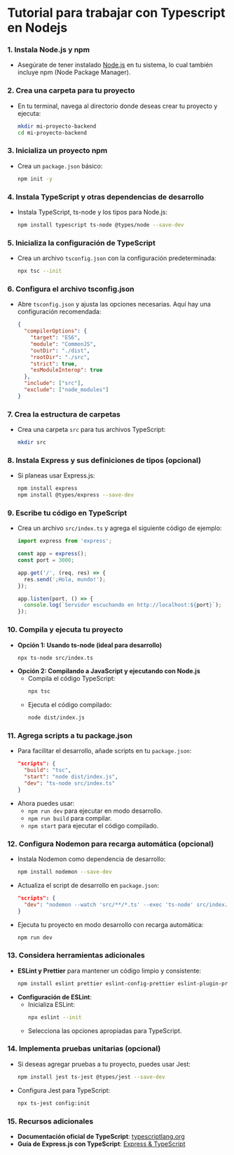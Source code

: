 # Tutorial para trabajar con Typescript en Nodejs 

### **1. Instala Node.js y npm**

- Asegúrate de tener instalado [Node.js](https://nodejs.org) en tu sistema, lo cual también incluye npm (Node Package Manager).

### **2. Crea una carpeta para tu proyecto**

- En tu terminal, navega al directorio donde deseas crear tu proyecto y ejecuta:
  ```bash
  mkdir mi-proyecto-backend
  cd mi-proyecto-backend
  ```

### **3. Inicializa un proyecto npm**

- Crea un `package.json` básico:
  ```bash
  npm init -y
  ```

### **4. Instala TypeScript y otras dependencias de desarrollo**

- Instala TypeScript, ts-node y los tipos para Node.js:
  ```bash
  npm install typescript ts-node @types/node --save-dev
  ```

### **5. Inicializa la configuración de TypeScript**

- Crea un archivo `tsconfig.json` con la configuración predeterminada:
  ```bash
  npx tsc --init
  ```

### **6. Configura el archivo tsconfig.json**

- Abre `tsconfig.json` y ajusta las opciones necesarias. Aquí hay una configuración recomendada:
  ```json
  {
    "compilerOptions": {
      "target": "ES6",
      "module": "CommonJS",
      "outDir": "./dist",
      "rootDir": "./src",
      "strict": true,
      "esModuleInterop": true
    },
    "include": ["src"],
    "exclude": ["node_modules"]
  }
  ```

### **7. Crea la estructura de carpetas**

- Crea una carpeta `src` para tus archivos TypeScript:
  ```bash
  mkdir src
  ```

### **8. Instala Express y sus definiciones de tipos (opcional)**

- Si planeas usar Express.js:
  ```bash
  npm install express
  npm install @types/express --save-dev
  ```

### **9. Escribe tu código en TypeScript**

- Crea un archivo `src/index.ts` y agrega el siguiente código de ejemplo:
  ```typescript
  import express from 'express';

  const app = express();
  const port = 3000;

  app.get('/', (req, res) => {
    res.send('¡Hola, mundo!');
  });

  app.listen(port, () => {
    console.log(`Servidor escuchando en http://localhost:${port}`);
  });
  ```

### **10. Compila y ejecuta tu proyecto**

- **Opción 1: Usando ts-node (ideal para desarrollo)**
  ```bash
  npx ts-node src/index.ts
  ```
- **Opción 2: Compilando a JavaScript y ejecutando con Node.js**
  - Compila el código TypeScript:
    ```bash
    npx tsc
    ```
  - Ejecuta el código compilado:
    ```bash
    node dist/index.js
    ```

### **11. Agrega scripts a tu package.json**

- Para facilitar el desarrollo, añade scripts en tu `package.json`:
  ```json
  "scripts": {
    "build": "tsc",
    "start": "node dist/index.js",
    "dev": "ts-node src/index.ts"
  }
  ```
- Ahora puedes usar:
  - `npm run dev` para ejecutar en modo desarrollo.
  - `npm run build` para compilar.
  - `npm start` para ejecutar el código compilado.

### **12. Configura Nodemon para recarga automática (opcional)**

- Instala Nodemon como dependencia de desarrollo:
  ```bash
  npm install nodemon --save-dev
  ```
- Actualiza el script de desarrollo en `package.json`:
  ```json
  "scripts": {
    "dev": "nodemon --watch 'src/**/*.ts' --exec 'ts-node' src/index.ts"
  }
  ```
- Ejecuta tu proyecto en modo desarrollo con recarga automática:
  ```bash
  npm run dev
  ```

### **13. Considera herramientas adicionales**

- **ESLint y Prettier** para mantener un código limpio y consistente:
  ```bash
  npm install eslint prettier eslint-config-prettier eslint-plugin-prettier --save-dev
  ```
- **Configuración de ESLint**:
  - Inicializa ESLint:
    ```bash
    npx eslint --init
    ```
  - Selecciona las opciones apropiadas para TypeScript.

### **14. Implementa pruebas unitarias (opcional)**

- Si deseas agregar pruebas a tu proyecto, puedes usar Jest:
  ```bash
  npm install jest ts-jest @types/jest --save-dev
  ```
- Configura Jest para TypeScript:
  ```bash
  npx ts-jest config:init
  ```

### **15. Recursos adicionales**

- **Documentación oficial de TypeScript**: [typescriptlang.org](https://www.typescriptlang.org/docs/)
- **Guía de Express.js con TypeScript**: [Express & TypeScript](https://expressjs.com/en/advanced/best-practice-security.html)
